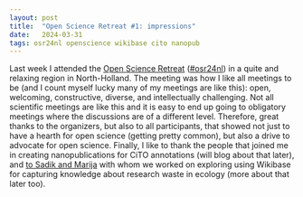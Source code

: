 ```yaml
---
layout: post
title:  "Open Science Retreat #1: impressions"
date:   2024-03-31
tags: osr24nl openscience wikibase cito nanopub
---
```


Last week I attended the [Open Science Retreat](https://openscienceretreat.eu/) ([#osr24nl](https://hashtags-hub.toolforge.org/osr24nl))
in a quite and relaxing region in North-Holland. The meeting was how I like all meetings to be (and I count myself lucky many of my meetings
are like this): open, welcoming, constructive, diverse, and intellectually challenging. Not all scientific meetings are like this
and it is easy to end up going to obligatory meetings where the discussions are of a different level. Therefore, great thanks to
the organizers, but also to all participants, that showed not just to have a hearth for open science (getting pretty common),
but also a drive to advocate for open science. Finally, I like to thank the people that joined me in creating nanopublications for
CiTO annotations (will blog about that later), and [to Sadik and Marija](https://twitter.com/marija_purgar/status/1773745895508451573)
with whom we worked on exploring using Wikibase for capturing knowledge about research waste in ecology (more about that later too).
